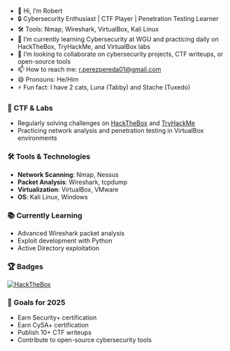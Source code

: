 - 👋 Hi, I’m Robert
- 🔒 Cybersecurity Enthusiast | CTF Player | Penetration Testing Learner
- 🛠️ Tools: Nmap, Wireshark, VirtualBox, Kali Linux
- 🌱 I’m currently learning Cybersecurity at WGU and practicing daily on HackTheBox, TryHackMe, and VirtualBox labs
- 💞️ I’m looking to collaborate on cybersecurity projects, CTF writeups, or open-source tools
- 📫 How to reach me: [r.perezpereda01@gmail.com](mailto:r.perezpereda01@gmail.com)
- 😄 Pronouns: He/Him
- ⚡ Fun fact: I have 2 cats, Luna (Tabby) and Stache (Tuxedo)

### 🎯 CTF & Labs
- Regularly solving challenges on [HackTheBox](https://www.hackthebox.com/) and [TryHackMe](https://tryhackme.com/)
- Practicing network analysis and penetration testing in VirtualBox environments

### 🛠️ Tools & Technologies
- **Network Scanning**: Nmap, Nessus
- **Packet Analysis**: Wireshark, tcpdump
- **Virtualization**: VirtualBox, VMware
- **OS**: Kali Linux, Windows

### 📚 Currently Learning
- Advanced Wireshark packet analysis
- Exploit development with Python
- Active Directory exploitation

### 🏆 Badges
[![HackTheBox](https://img.shields.io/badge/HackTheBox-User-green)](https://academy.hackthebox.com/my-badges)

### 🚀 Goals for 2025
- Earn Security+ certification
- Earn CySA+ certification
- Publish 10+ CTF writeups
- Contribute to open-source cybersecurity tools
  

<!---
barrytd/barrytd is a ✨ special ✨ repository because its `README.md` (this file) appears on your GitHub profile.
You can click the Preview link to take a look at your changes.
--->
